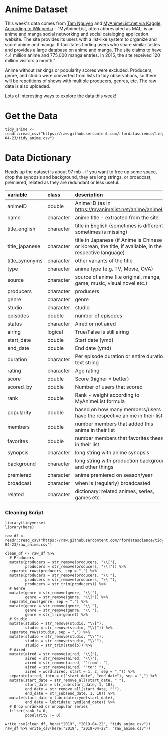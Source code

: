 # Anime Dataset

This week's data comes from [Tam Nguyen](https://github.com/tamdrashtri) and [MyAnimeList.net via Kaggle](https://www.kaggle.com/aludosan/myanimelist-anime-dataset-as-20190204). [According to Wikipedia](https://en.wikipedia.org/wiki/MyAnimeList) - "MyAnimeList, often abbreviated as MAL, is an anime and manga social networking and social cataloging application website. The site provides its users with a list-like system to organize and score anime and manga. It facilitates finding users who share similar tastes and provides a large database on anime and manga. The site claims to have 4.4 million anime and 775,000 manga entries. In 2015, the site received 120 million visitors a month."

Anime without rankings or popularity scores were excluded. Producers, genre, and studio were converted from lists to tidy observations, so there will be repetitions of shows with multiple producers, genres, etc. The raw data is also uploaded.

Lots of interesting ways to explore the data this week!

# Get the Data

```
tidy_anime <- readr::read_csv("https://raw.githubusercontent.com/rfordatascience/tidytuesday/master/data/2019/2019-04-23/tidy_anime.csv")

```

# Data Dictionary

Heads up the dataset is about 97 mb - if you want to free up some space, drop the synopsis and background, they are long strings, or broadcast, premiered, related as they are redundant or less useful.

|variable       |class     |description |
|:--------------|:---------|:-----------|
|animeID        |double    | Anime ID (as in https://myanimelist.net/anime/animeID)          |
|name           |character |anime title - extracted from the site.           |
|title_english  |character | title in English (sometimes is different, sometimes is missing)          |
|title_japanese |character | title in Japanese (if Anime is Chinese or Korean, the title, if available, in the respective language)          |
|title_synonyms |character | other variants of the title         |
|type           |character | anime type (e.g. TV, Movie, OVA)          |
|source         |character | source of anime (i.e original, manga, game, music, visual novel etc.)         |
|producers      |character | producers          |
|genre          |character | genre         |
|studio         |character | studio           |
|episodes       |double    | number of episodes           |
|status         |character | Aired or not aired      |
|airing         |logical   | True/False is still airing          |
|start_date     |double    | Start date (ymd)        |
|end_date       |double    | End date (ymd)        |
|duration       |character | Per episode duration or entire duration, text string        |
|rating         |character | Age rating         |
|score          |double    | Score (higher = better)       |
|scored_by      |double    | Number of users that scored          |
|rank           |double    | Rank - weight according to MyAnimeList formula          |
|popularity     |double    |  based on how many members/users have the respective anime in their list          |
|members        |double    | number members that added this anime in their list         |
|favorites      |double    | number members that favorites these in their list          |
|synopsis       |character | long string with anime synopsis          |
|background     |character | long string with production background and other things          |
|premiered      |character | anime premiered on season/year          |
|broadcast      |character | when is (regularly) broadcasted         |
|related        |character | dictionary: related animes, series, games etc.         |

### Cleaning Script

```
library(tidyverse)
library(here)

raw_df <- readr::read_csv("https://raw.githubusercontent.com/rfordatascience/tidytuesday/master/data/2019/2019-04-23/raw_anime.csv")

clean_df <- raw_df %>% 
  # Producers
  mutate(producers = str_remove(producers, "\\["),
         producers = str_remove(producers, "\\]")) %>% 
  separate_rows(producers, sep = ",") %>% 
  mutate(producers = str_remove(producers, "\\'"),
         producers = str_remove(producers, "\\'"),
         producers = str_trim(producers)) %>% 
  # Genre
  mutate(genre = str_remove(genre, "\\["),
         genre = str_remove(genre, "\\]")) %>% 
  separate_rows(genre, sep = ",") %>% 
  mutate(genre = str_remove(genre, "\\'"),
         genre = str_remove(genre, "\\'"),
         genre = str_trim(genre)) %>% 
  # Studio
  mutate(studio = str_remove(studio, "\\["),
         studio = str_remove(studio, "\\]")) %>% 
  separate_rows(studio, sep = ",") %>% 
  mutate(studio = str_remove(studio, "\\'"),
         studio = str_remove(studio, "\\'"),
         studio = str_trim(studio)) %>% 
  # Aired
  mutate(aired = str_remove(aired, "\\{"),
         aired = str_remove(aired, "\\}"),
         aired = str_remove(aired, "'from': "),
         aired = str_remove(aired, "'to': "),
         aired = word(aired, start = 1, 2, sep = ",")) %>% 
  separate(aired, into = c("start_date", "end_date"), sep = ",") %>% 
  mutate(start_date = str_remove_all(start_date, "'"),
         start_date = str_sub(start_date, 1, 10),
         end_date = str_remove_all(start_date, "'"),
         end_date = str_sub(end_date, 1, 10)) %>%
  mutate(start_date = lubridate::ymd(start_date),
         end_date = lubridate::ymd(end_date)) %>% 
  # Drop unranked or unpopular series
  filter(rank != 0,
         popularity != 0)

write_csv(clean_df, here("2019", "2019-04-22", "tidy_anime.csv"))
raw_df %>% write_csv(here("2019", "2019-04-22", "raw_anime.csv"))
```
